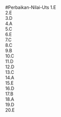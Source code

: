 #Perbaikan-Nilai-Uts
1.E <br>
2.E <br>
3.D <br>
4.A <br>
5.C <br>
6.E <br>
7.C <br>
8.C <br>
9.B <br>
10.C <br>
11.D <br>
12.D <br>
13.C <br>
14.A <br>
15.E <br>
16.D <br>
17.B <br>
18.A <br>
19.D <br>
20.E <br>

